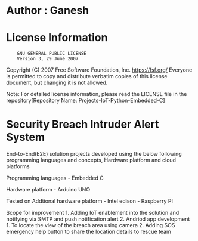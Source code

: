 # Author : Ganesh

# License Information
        GNU GENERAL PUBLIC LICENSE
        Version 3, 29 June 2007
Copyright (C) 2007 Free Software Foundation, Inc. 
https://fsf.org/ Everyone is permitted to copy and 
distribute verbatim copies of this license document, 
but changing it is not allowed.

Note: For detailed license information, 
please read the LICENSE file in the repository[Repository Name: Projects-IoT-Python-Embedded-C]


# Security Breach Intruder Alert System

End-to-End(E2E) solution projects developed using the below following programming languages and concepts, Hardware platform and cloud platforms

Programming languages
	- Embedded C

Hardware platform 
	- Arduino UNO
 
Tested on Addtional hardware platform
	- Intel edison
	- Raspberry PI

Scope for improvement
	1. Adding IoT enablement into the solution and notifying via SMTP and push notification alert
	2. Andriod app development
		1. To locate the view of the breach area using camera
		2. Adding SOS emergency help button to share the location details to rescue team
